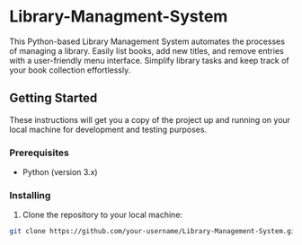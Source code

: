 # Library-Managment-System
This Python-based Library Management System automates the processes of managing a library. Easily list books, add new titles, and remove entries with a user-friendly menu interface. Simplify library tasks and keep track of your book collection effortlessly.

## Getting Started

These instructions will get you a copy of the project up and running on your local machine for development and testing purposes.

### Prerequisites

* Python (version 3.x)

### Installing

1. Clone the repository to your local machine:

```bash
git clone https://github.com/your-username/Library-Management-System.git

